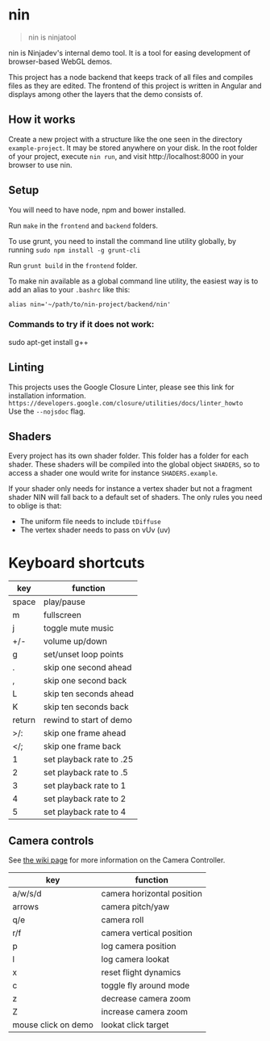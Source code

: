 # nin

> nin is ninjatool

nin is Ninjadev's internal demo tool. It is a tool for easing development of browser-based WebGL demos.

This project has a node backend that keeps track of all files and compiles files as they are edited.
The frontend of this project is written in Angular and displays among other the layers that the demo consists of.

## How it works
Create a new project with a structure like the one seen in the directory `example-project`.
It may be stored anywhere on your disk.
In the root folder of your project, execute `nin run`, and visit http://localhost:8000 in your browser to use nin.

## Setup

You will need to have node, npm and bower installed.

Run `make` in the `frontend` and `backend` folders.

To use grunt, you need to install the command line utility globally, by running `sudo npm install -g grunt-cli`

Run `grunt build` in the `frontend` folder.

To make nin available as a global command line utility, the easiest way is to add an alias to your `.bashrc` like this:

```
alias nin='~/path/to/nin-project/backend/nin'
```

### Commands to try if it does not work:

sudo apt-get install g++

## Linting
This projects uses the Google Closure Linter, please see this link for installation information.
`https://developers.google.com/closure/utilities/docs/linter_howto`  
Use the `--nojsdoc` flag.

## Shaders

Every project has its own shader folder.
This folder has a folder for each shader.
These shaders will be compiled into the global object `SHADERS`, so to access a shader one would write for instance `SHADERS.example`.

If your shader only needs for instance a vertex shader but not a fragment shader NIN will fall back to a default set of shaders.
The only rules you need to oblige is that:
- The uniform file needs to include `tDiffuse`
- The vertex shader needs to pass on vUv (uv)

# Keyboard shortcuts

| key        | function                 |
|------------|--------------------------|
| space      | play/pause               |
| m          | fullscreen               |
| j          | toggle mute music        |
| +/-        | volume up/down           |
| g          | set/unset loop points    |
| .          | skip one second ahead    |
| ,          | skip one second back     |
| L          | skip ten seconds ahead   |
| K          | skip ten seconds back    |
| return     | rewind to start of demo  |
| >/:        | skip one frame ahead     |
| </;        | skip one frame back      |
| 1          | set playback rate to .25 |
| 2          | set playback rate to .5  |
| 3          | set playback rate to 1   |
| 4          | set playback rate to 2   |
| 5          | set playback rate to 4   |

## Camera controls
See [the wiki page](https://github.com/ninjadev/nin/wiki/Camera-Controller) for more information on the Camera Controller.

| key       | function                      |
|-----------|-------------------------------|
| a/w/s/d   | camera horizontal position    |
| arrows    | camera pitch/yaw              |
| q/e       | camera roll                   |
| r/f       | camera vertical position      |
| p         | log camera position           |
| l         | log camera lookat             |
| x         | reset flight dynamics         |
| c         | toggle fly around mode        |
| z         | decrease camera zoom          |
| Z         | increase camera zoom          |
| mouse click on demo | lookat click target |
